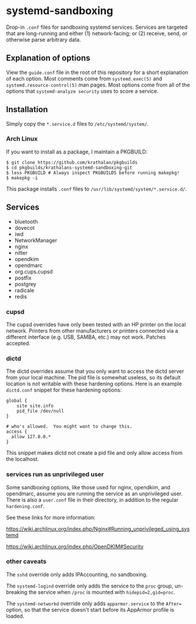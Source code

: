 # systemd-sandboxing
Drop-in `.conf` files for sandboxing systemd services. Services are targeted that are long-running and either (1) network-facing; or (2) receive, send, or otherwise parse arbitrary data.

## Explanation of options
View the `guide.conf` file in the root of this repository for a short explanation of each option. Most comments come from `systemd.exec(5)` and `systemd.resource-control(5)` man pages. Most options come from all of the options that `systemd-analyze security` uses to score a service.

## Installation
Simply copy the `*.service.d` files to `/etc/systemd/system/`.

### Arch Linux
If you want to install as a package, I maintain a PKGBUILD:

```
$ git clone https://github.com/krathalan/pkgbuilds
$ cd pkgbuilds/krathalans-systemd-sandboxing-git
$ less PKGBUILD # Always inspect PKGBUILDS before running makepkg!
$ makepkg -i
```

This package installs `.conf` files to `/usr/lib/systemd/system/*.service.d/`.

## Services

- bluetooth
- dovecot
- iwd
- NetworkManager
- nginx
- nitter
- opendkim
- opendmarc
- org.cups.cupsd
- postfix
- postgrey
- radicale
- redis

### cupsd
The cupsd overrides have only been tested with an HP printer on the local network. Printers from other manufacturers or printers connected via a different interface (e.g. USB, SAMBA, etc.) may not work. Patches accepted.

### dictd
The dictd overrides assume that you only want to access the dictd server from your local machine. The pid file is somewhat useless, so its default location is not writable with these hardening options. Here is an example `dictd.conf` snippet for these hardening options:

```
global {
    site site.info
    pid_file /dev/null
}

# who's allowed.  You might want to change this.
access {
  allow 127.0.0.*
}
```

This snippet makes dictd not create a pid file and only allow access from the localhost.

### services run as unprivileged user
Some sandboxing options, like those used for nginx, opendkim, and opendmarc, assume you are running the service as an unprivileged user. There is also a `user.conf` file in their directory, in addition to the regular `hardening.conf`.

See these links for more information:

https://wiki.archlinux.org/index.php/Nginx#Running_unprivileged_using_systemd

https://wiki.archlinux.org/index.php/OpenDKIM#Security

### other caveats

The `sshd` override only adds IPAccounting, no sandboxing.

The `systemd-logind` override only adds the service to the `proc` group, un-breaking the service when `/proc` is mounted with `hidepid=2,gid=proc`.

The `systemd-networkd` override only adds `apparmor.service` to the `After=` option, so that the service doesn't start before its AppArmor profile is loaded.
